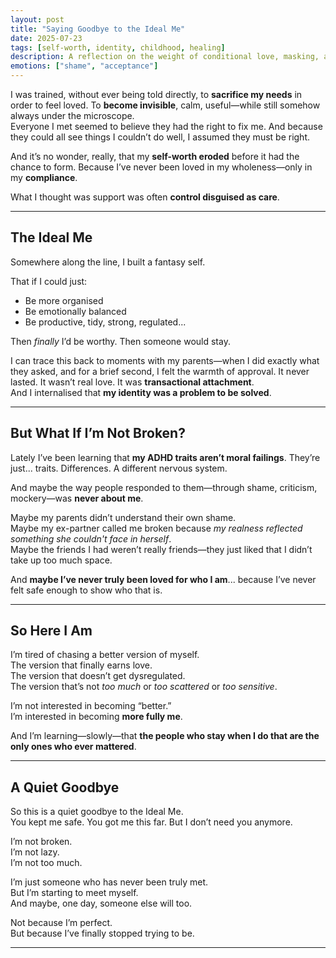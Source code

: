 ```yaml
---
layout: post
title: "Saying Goodbye to the Ideal Me"
date: 2025-07-23
tags: [self-worth, identity, childhood, healing]
description: A reflection on the weight of conditional love, masking, and what it means to slowly become enough, without having to become someone else first.
emotions: ["shame", "acceptance"]
---
```


I was trained, without ever being told directly, to **sacrifice my needs** in order to feel loved. To **become invisible**, calm, useful—while still somehow always under the microscope.  
Everyone I met seemed to believe they had the right to fix me. And because they could all see things I couldn’t do well, I assumed they must be right.

And it’s no wonder, really, that my **self-worth eroded** before it had the chance to form. Because I’ve never been loved in my wholeness—only in my **compliance**.

What I thought was support was often **control disguised as care**.

---

## The Ideal Me

Somewhere along the line, I built a fantasy self.

That if I could just:
- Be more organised  
- Be emotionally balanced  
- Be productive, tidy, strong, regulated...

Then *finally* I’d be worthy. Then someone would stay.

I can trace this back to moments with my parents—when I did exactly what they asked, and for a brief second, I felt the warmth of approval. It never lasted. It wasn’t real love. It was **transactional attachment**.  
And I internalised that **my identity was a problem to be solved**.

---

## But What If I’m Not Broken?

Lately I’ve been learning that **my ADHD traits aren’t moral failings**. They’re just... traits. Differences. A different nervous system.

And maybe the way people responded to them—through shame, criticism, mockery—was **never about me**.

Maybe my parents didn’t understand their own shame.  
Maybe my ex-partner called me broken because *my realness reflected something she couldn't face in herself*.  
Maybe the friends I had weren’t really friends—they just liked that I didn’t take up too much space.

And **maybe I’ve never truly been loved for who I am**... because I’ve never felt safe enough to show who that is.

---

## So Here I Am

I’m tired of chasing a better version of myself.  
The version that finally earns love.  
The version that doesn’t get dysregulated.  
The version that’s not *too much* or *too scattered* or *too sensitive*.

I’m not interested in becoming “better.”  
I’m interested in becoming **more fully me**.

And I’m learning—slowly—that **the people who stay when I do that are the only ones who ever mattered**.

---

## A Quiet Goodbye

So this is a quiet goodbye to the Ideal Me.  
You kept me safe. You got me this far. But I don’t need you anymore.

I’m not broken.  
I’m not lazy.  
I’m not too much.

I’m just someone who has never been truly met.  
But I’m starting to meet myself.  
And maybe, one day, someone else will too.

Not because I’m perfect.  
But because I’ve finally stopped trying to be.

---